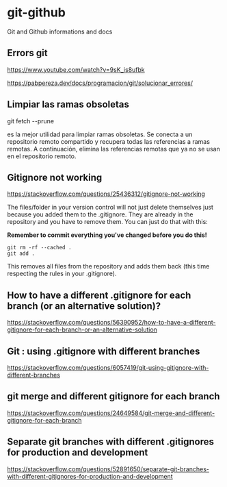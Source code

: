 # git-github
Git and Github informations and docs


## Errors git

https://www.youtube.com/watch?v=9sK_is8ufbk

https://pabpereza.dev/docs/programacion/git/solucionar_errores/

## Limpiar las ramas obsoletas

git fetch --prune

es la mejor utilidad para limpiar ramas obsoletas. Se conecta a un repositorio remoto compartido y recupera todas las referencias a ramas remotas. A continuación, elimina las referencias remotas que ya no se usan en el repositorio remoto.

## Gitignore not working

https://stackoverflow.com/questions/25436312/gitignore-not-working

The files/folder in your version control will not just delete themselves just because you added them to the .gitignore. They are already in the repository and you have to remove them. You can just do that with this:

**Remember to commit everything you've changed before you do this!**

````
git rm -rf --cached .
git add .
````

This removes all files from the repository and adds them back (this time respecting the rules in your .gitignore).

## How to have a different .gitignore for each branch (or an alternative solution)?

https://stackoverflow.com/questions/56390952/how-to-have-a-different-gitignore-for-each-branch-or-an-alternative-solution

## Git : using .gitignore with different branches

https://stackoverflow.com/questions/6057419/git-using-gitignore-with-different-branches

## git merge and different gitignore for each branch

https://stackoverflow.com/questions/24649584/git-merge-and-different-gitignore-for-each-branch

## Separate git branches with different .gitignores for production and development

https://stackoverflow.com/questions/52891650/separate-git-branches-with-different-gitignores-for-production-and-development

